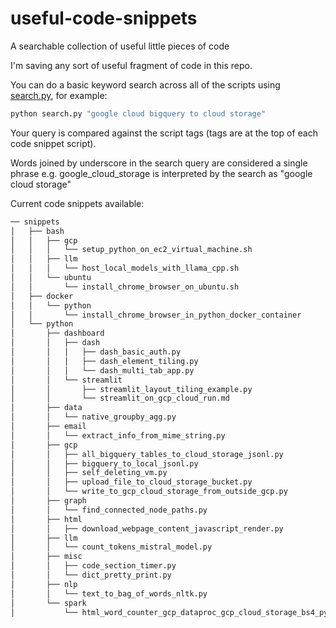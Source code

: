 # useful-code-snippets

A searchable collection of useful little pieces of code

I'm saving any sort of useful fragment of code in this repo.

You can do a basic keyword search across all of the scripts using [search.py](./search.py), for example:

```bash
python search.py "google cloud bigquery to cloud storage"
```

Your query is compared against the script tags (tags are at the top of each code snippet script).

Words joined by underscore in the search query are considered a single phrase e.g. google_cloud_storage is interpreted by the search as "google cloud storage"

Current code snippets available:

```bash
── snippets
│   ├── bash
│   │   ├── gcp
│   │   │   └── setup_python_on_ec2_virtual_machine.sh
│   │   ├── llm
│   │   │   └── host_local_models_with_llama_cpp.sh
│   │   └── ubuntu
│   │       └── install_chrome_browser_on_ubuntu.sh
│   ├── docker
│   │   └── python
│   │       └── install_chrome_browser_in_python_docker_container
│   └── python
│       ├── dashboard
│       │   ├── dash
│       │   │   ├── dash_basic_auth.py
│       │   │   ├── dash_element_tiling.py
│       │   │   └── dash_multi_tab_app.py
│       │   └── streamlit
│       │       ├── streamlit_layout_tiling_example.py
│       │       └── streamlit_on_gcp_cloud_run.md
│       ├── data
│       │   └── native_groupby_agg.py
│       ├── email
│       │   └── extract_info_from_mime_string.py
│       ├── gcp
│       │   ├── all_bigquery_tables_to_cloud_storage_jsonl.py
│       │   ├── bigquery_to_local_jsonl.py
│       │   ├── self_deleting_vm.py
│       │   ├── upload_file_to_cloud_storage_bucket.py
│       │   └── write_to_gcp_cloud_storage_from_outside_gcp.py
│       ├── graph
│       │   └── find_connected_node_paths.py
│       ├── html
│       │   ├── download_webpage_content_javascript_render.py
│       ├── llm
│       │   └── count_tokens_mistral_model.py
│       ├── misc
│       │   ├── code_section_timer.py
│       │   └── dict_pretty_print.py
│       ├── nlp
│       │   └── text_to_bag_of_words_nltk.py
│       └── spark
│           └── html_word_counter_gcp_dataproc_gcp_cloud_storage_bs4_pyspark.md
```
